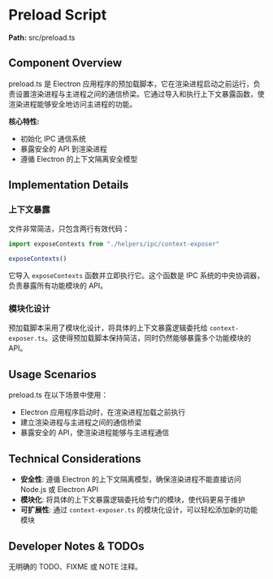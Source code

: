 # Preload Script

**Path:** src/preload.ts

## Component Overview

preload.ts 是 Electron 应用程序的预加载脚本，它在渲染进程启动之前运行，负责设置渲染进程与主进程之间的通信桥梁。它通过导入和执行上下文暴露函数，使渲染进程能够安全地访问主进程的功能。

**核心特性:**
- 初始化 IPC 通信系统
- 暴露安全的 API 到渲染进程
- 遵循 Electron 的上下文隔离安全模型

## Implementation Details

### 上下文暴露

文件非常简洁，只包含两行有效代码：

```javascript
import exposeContexts from "./helpers/ipc/context-exposer"

exposeContexts()
```

它导入 `exposeContexts` 函数并立即执行它。这个函数是 IPC 系统的中央协调器，负责暴露所有功能模块的 API。

### 模块化设计

预加载脚本采用了模块化设计，将具体的上下文暴露逻辑委托给 `context-exposer.ts`。这使得预加载脚本保持简洁，同时仍然能够暴露多个功能模块的 API。

## Usage Scenarios

preload.ts 在以下场景中使用：
- Electron 应用程序启动时，在渲染进程加载之前执行
- 建立渲染进程与主进程之间的通信桥梁
- 暴露安全的 API，使渲染进程能够与主进程通信

## Technical Considerations

- **安全性**: 遵循 Electron 的上下文隔离模型，确保渲染进程不能直接访问 Node.js 或 Electron API
- **模块化**: 将具体的上下文暴露逻辑委托给专门的模块，使代码更易于维护
- **可扩展性**: 通过 `context-exposer.ts` 的模块化设计，可以轻松添加新的功能模块

## Developer Notes & TODOs

无明确的 TODO、FIXME 或 NOTE 注释。 